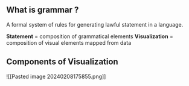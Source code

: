 ## What is grammar ?
A formal system of rules for generating lawful statement in a language.

**Statement** = composition of grammatical elements
**Visualization** = composition of visual elements mapped from data

## Components of Visualization

![[Pasted image 20240208175855.png]]

